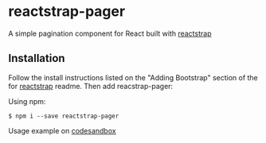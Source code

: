 # reactstrap-pager
A simple pagination component for React built with [reactstrap](https://github.com/reactstrap/reactstrap)
## Installation

Follow the install instructions listed on the "Adding Bootstrap" section of the for [reactstrap](https://github.com/reactstrap/reactstrap) readme. Then add reacstrap-pager:

Using npm:
```shell
$ npm i --save reactstrap-pager
```

Usage example on [codesandbox](https://codesandbox.io/s/m7wl2rr83y?autoresize=1&view=preview)
